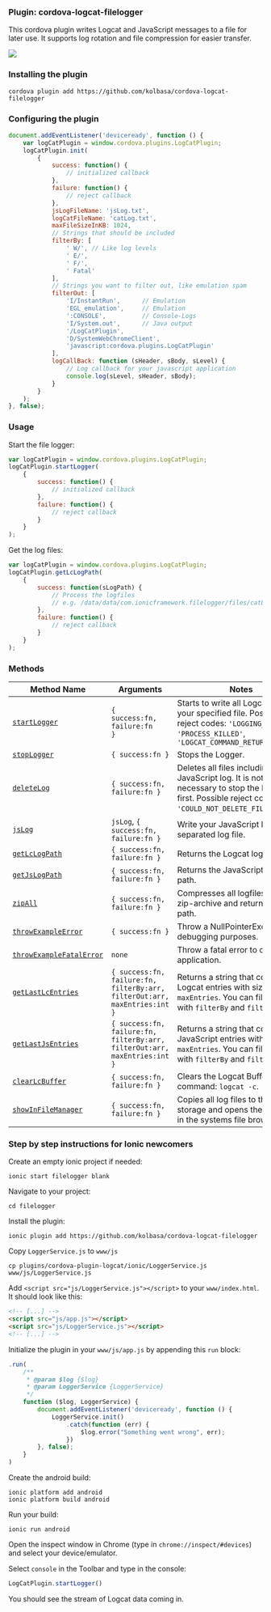 ### Plugin: cordova-logcat-filelogger

This cordova plugin writes Logcat and JavaScript messages to a file for later use. It supports log rotation and file compression for easier transfer.

![](https://github.com/kolbasa/cordova-logcat-filelogger/blob/images/logcat-inspect.gif)

### Installing the plugin

```
cordova plugin add https://github.com/kolbasa/cordova-logcat-filelogger
```

### Configuring the plugin

```javascript
document.addEventListener('deviceready', function () {
    var logCatPlugin = window.cordova.plugins.LogCatPlugin;
    logCatPlugin.init(
        {
            success: function() {
                // initialized callback
            },
            failure: function() {
                // reject callback
            },
            jsLogFileName: 'jsLog.txt',
            logCatFileName: 'catLog.txt',
            maxFileSizeInKB: 1024,
            // Strings that should be included
            filterBy: [
                ' W/', // Like log levels
                ' E/',
                ' F/',
                ' Fatal'
            ],
            // Strings you want to filter out, like emulation spam
            filterOut: [
                'I/InstantRun',      // Emulation
                'EGL_emulation',     // Emulation
                ':CONSOLE',          // Console-Logs
                'I/System.out',      // Java output
                '/LogCatPlugin',
                'D/SystemWebChromeClient',
                'javascript:cordova.plugins.LogCatPlugin'
            ],
            logCallBack: function (sHeader, sBody, sLevel) {
                // Log callback for your javascript application
                console.log(sLevel, sHeader, sBody);
            }
        }
    );
}, false);
```

### Usage

Start the file logger:
```javascript
var logCatPlugin = window.cordova.plugins.LogCatPlugin;
logCatPlugin.startLogger(
    {
        success: function() {
            // initialized callback
        },
        failure: function() {
            // reject callback
        }
    }
);
```

Get the log files:
```javascript
var logCatPlugin = window.cordova.plugins.LogCatPlugin;
logCatPlugin.getLcLogPath(
    {
        success: function(sLogPath) {
            // Process the logfiles
            // e.g. /data/data/com.ionicframework.filelogger/files/catLog.txt
        },
        failure: function() {
            // reject callback
        }
    }
);
```

### Methods

| Method Name | Arguments | Notes
|---|---|---|
| [`startLogger`]() | `{`<br>`success:fn,`<br>`failure:fn`<br>`}` | Starts to write all Logcat data to your specified file. Possible reject codes: `'LOGGING_STOPPED'`, `'PROCESS_KILLED'`, `'LOGCAT_COMMAND_RETURNED_ERROR'`|
| [`stopLogger`]() | `{ success:fn }` | Stops the Logger. |
| [`deleteLog`]() | `{ success:fn, failure:fn }` | Deletes all files including the JavaScript log. It is not necessary to stop the Logger first. Possible reject codes: `'COULD_NOT_DELETE_FILE'`. |
| [`jsLog`]() | `jsLog`, `{ success:fn, failure:fn }` | Write your JavaScript log into a separated log file. |
| [`getLcLogPath`]() | `{ success:fn, failure:fn }` | Returns the Logcat logfile path. |
| [`getJsLogPath`]() | `{ success:fn, failure:fn }` | Returns the JavaScript logfile path. |
| [`zipAll`]() | `{ success:fn, failure:fn }` | Compresses all logfiles to one zip-archive and returns the file path. |
| [`throwExampleError`]() | `{ success:fn }` | Throw a NullPointerException for debugging purposes. |
| [`throwExampleFatalError`]() | `none` | Throw a fatal error to crash your application. |
| [`getLastLcEntries`]() | `{ success:fn, failure:fn, filterBy:arr, filterOut:arr, maxEntries:int }` | Returns a string that contains Logcat entries with size `maxEntries`. You can filter them with `filterBy` and `filterOut`. |
| [`getLastJsEntries`]() | `{ success:fn, failure:fn, filterBy:arr, filterOut:arr, maxEntries:int }` | Returns a string that contains JavaScript entries with size `maxEntries`. You can filter them with `filterBy` and `filterOut`. |
| [`clearLcBuffer`]() | `{ success:fn, failure:fn }` | Clears the Logcat Buffer with the command: `logcat -c`. |
| [`showInFileManager`]() | `{ success:fn, failure:fn }` | Copies all log files to the external storage and opens the directory in the systems file browser. |

### Step by step instructions for Ionic newcomers

Create an empty ionic project if needed:
```
ionic start filelogger blank
```

Navigate to your project:
```
cd filelogger
```

Install the plugin:
```
ionic plugin add https://github.com/kolbasa/cordova-logcat-filelogger
```

Copy ```LoggerService.js``` to ```www/js```
```
cp plugins/cordova-plugin-logcat/ionic/LoggerService.js www/js/LoggerService.js
```

Add ```<script src="js/LoggerService.js"></script>``` to your ```www/index.html```.
It should look like this:
```html
<!-- [...] -->
<script src="js/app.js"></script>
<script src="js/LoggerService.js"></script>
<!-- [...] -->
```

Initialize the plugin in your ```www/js/app.js``` by appending this ```run``` block:
```javascript
.run(
    /**
     * @param $log {$log}
     * @param LoggerService {LoggerService}
     */
    function ($log, LoggerService) {
        document.addEventListener('deviceready', function () {
            LoggerService.init()
                .catch(function (err) {
                    $log.error("Something went wrong", err);
                })
        }, false);
    }
)
```


Create the android build:
```
ionic platform add android
ionic platform build android
```

Run your build:
```
ionic run android
```

Open the inspect window in Chrome (type in ```chrome://inspect/#devices```) and select your device/emulator.

Select ```console``` in the Toolbar and type in the console:

```javascript
LogCatPlugin.startLogger()
```

You should see the stream of Logcat data coming in.
